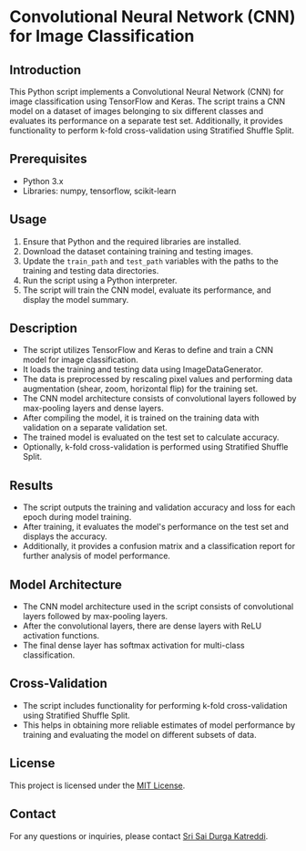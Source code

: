 # Convolutional Neural Network (CNN) for Image Classification

## Introduction
This Python script implements a Convolutional Neural Network (CNN) for image classification using TensorFlow and Keras. The script trains a CNN model on a dataset of images belonging to six different classes and evaluates its performance on a separate test set. Additionally, it provides functionality to perform k-fold cross-validation using Stratified Shuffle Split.

## Prerequisites
- Python 3.x
- Libraries: numpy, tensorflow, scikit-learn

## Usage
1. Ensure that Python and the required libraries are installed.
2. Download the dataset containing training and testing images.
3. Update the `train_path` and `test_path` variables with the paths to the training and testing data directories.
4. Run the script using a Python interpreter.
5. The script will train the CNN model, evaluate its performance, and display the model summary.

## Description
- The script utilizes TensorFlow and Keras to define and train a CNN model for image classification.
- It loads the training and testing data using ImageDataGenerator.
- The data is preprocessed by rescaling pixel values and performing data augmentation (shear, zoom, horizontal flip) for the training set.
- The CNN model architecture consists of convolutional layers followed by max-pooling layers and dense layers.
- After compiling the model, it is trained on the training data with validation on a separate validation set.
- The trained model is evaluated on the test set to calculate accuracy.
- Optionally, k-fold cross-validation is performed using Stratified Shuffle Split.

## Results
- The script outputs the training and validation accuracy and loss for each epoch during model training.
- After training, it evaluates the model's performance on the test set and displays the accuracy.
- Additionally, it provides a confusion matrix and a classification report for further analysis of model performance.

## Model Architecture
- The CNN model architecture used in the script consists of convolutional layers followed by max-pooling layers.
- After the convolutional layers, there are dense layers with ReLU activation functions.
- The final dense layer has softmax activation for multi-class classification.

## Cross-Validation
- The script includes functionality for performing k-fold cross-validation using Stratified Shuffle Split.
- This helps in obtaining more reliable estimates of model performance by training and evaluating the model on different subsets of data.

## License
This project is licensed under the [MIT License](LICENSE).

## Contact
For any questions or inquiries, please contact [Sri Sai Durga Katreddi](katreddisrisaidurga@gmail.com).
